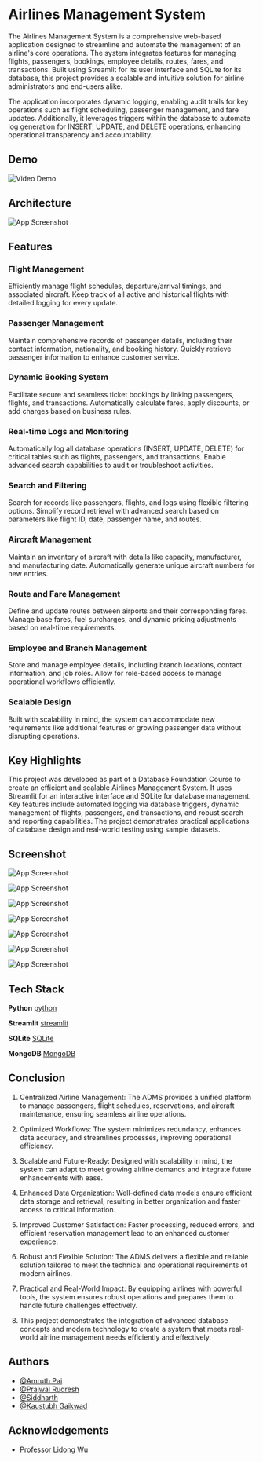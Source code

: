 
# Airlines Management System
The Airlines Management System is a comprehensive web-based application designed to streamline and automate the management of an airline's core operations. The system integrates features for managing flights, passengers, bookings, employee details, routes, fares, and transactions. Built using Streamlit for its user interface and SQLite for its database, this project provides a scalable and intuitive solution for airline administrators and end-users alike.

The application incorporates dynamic logging, enabling audit trails for key operations such as flight scheduling, passenger management, and fare updates. Additionally, it leverages triggers within the database to automate log generation for INSERT, UPDATE, and DELETE operations, enhancing operational transparency and accountability.


## Demo

![Video Demo](https://youtu.be/yS9B4N_-r0o?list=PLO2_R-9GUG4Tgah1jcwvTai-EibgYZQPJ)
## Architecture

![App Screenshot](https://github.com/Immortal-Pi/airlines_management/blob/main/assets/Network%20diagram%20example.jpeg)

## Features

### Flight Management
Efficiently manage flight schedules, departure/arrival timings, and associated aircraft. Keep track of all active and historical flights with detailed logging for every update.

### Passenger Management
Maintain comprehensive records of passenger details, including their contact information, nationality, and booking history. Quickly retrieve passenger information to enhance customer service.

### Dynamic Booking System
Facilitate secure and seamless ticket bookings by linking passengers, flights, and transactions. Automatically calculate fares, apply discounts, or add charges based on business rules.

### Real-time Logs and Monitoring
Automatically log all database operations (INSERT, UPDATE, DELETE) for critical tables such as flights, passengers, and transactions. Enable advanced search capabilities to audit or troubleshoot activities.

### Search and Filtering
Search for records like passengers, flights, and logs using flexible filtering options. Simplify record retrieval with advanced search based on parameters like flight ID, date, passenger name, and routes.

### Aircraft Management
Maintain an inventory of aircraft with details like capacity, manufacturer, and manufacturing date. Automatically generate unique aircraft numbers for new entries.

### Route and Fare Management
Define and update routes between airports and their corresponding fares. Manage base fares, fuel surcharges, and dynamic pricing adjustments based on real-time requirements.

### Employee and Branch Management
Store and manage employee details, including branch locations, contact information, and job roles. Allow for role-based access to manage operational workflows efficiently.

### Scalable Design
Built with scalability in mind, the system can accommodate new requirements like additional features or growing passenger data without disrupting operations.




## Key Highlights

This project was developed as part of a Database Foundation Course to create an efficient and scalable Airlines Management System. It uses Streamlit for an interactive interface and SQLite for database management. Key features include automated logging via database triggers, dynamic management of flights, passengers, and transactions, and robust search and reporting capabilities. The project demonstrates practical applications of database design and real-world testing using sample datasets.




## Screenshot
![App Screenshot](https://github.com/Immortal-Pi/airlines_management/blob/main/assets/appScreenshots/homepage.png)

![App Screenshot](https://github.com/Immortal-Pi/airlines_management/blob/main/assets/appScreenshots/add_flights.png)

![App Screenshot](https://github.com/Immortal-Pi/airlines_management/blob/main/assets/appScreenshots/book_flights.png)

![App Screenshot](https://github.com/Immortal-Pi/airlines_management/blob/main/assets/appScreenshots/discounts.png)

![App Screenshot](https://github.com/Immortal-Pi/airlines_management/blob/main/assets/appScreenshots/logs.png)

![App Screenshot](https://github.com/Immortal-Pi/airlines_management/blob/main/assets/appScreenshots/passengers.png)

![App Screenshot](https://github.com/Immortal-Pi/airlines_management/blob/main/assets/appScreenshots/search_flights.png)


## Tech Stack

**Python**
[python]('https://www.python.org/')

**Streamlit** 
[streamlit](https://streamlit.io/)

**SQLite**
[SQLite](https://www.sqlite.org/)

**MongoDB**
[MongoDB](https://www.mongodb.com/)







## Conclusion
1. Centralized Airline Management: The ADMS provides a unified platform to manage passengers, flight schedules, reservations, and aircraft maintenance, ensuring seamless airline operations.

2. Optimized Workflows: The system minimizes redundancy, enhances data accuracy, and streamlines processes, improving operational efficiency.

3. Scalable and Future-Ready: Designed with scalability in mind, the system can adapt to meet growing airline demands and integrate future enhancements with ease.

4. Enhanced Data Organization: Well-defined data models ensure efficient data storage and retrieval, resulting in better organization and faster access to critical information.

5. Improved Customer Satisfaction: Faster processing, reduced errors, and efficient reservation management lead to an enhanced customer experience.

6. Robust and Flexible Solution: The ADMS delivers a flexible and reliable solution tailored to meet the technical and operational requirements of modern airlines.

7. Practical and Real-World Impact: By equipping airlines with powerful tools, the system ensures robust operations and prepares them to handle future challenges effectively.

8. This project demonstrates the integration of advanced database concepts and modern technology to create a system that meets real-world airline management needs efficiently and effectively.
## Authors

- [@Amruth Pai](https://www.linkedin.com/in/amruthpai/)
- [@Prajwal Rudresh](https://www.linkedin.com/in/prajwalrudresh/)
- [@Siddharth ](https://www.linkedin.com/in/siddharthbhamare/)
- [@Kaustubh Gaikwad ](https://www.linkedin.com/in/kaustubhgaikwad-msba/)


## Acknowledgements
 - [Professor Lidong Wu](https://jindal.utdallas.edu/faculty/lidong-wu)


